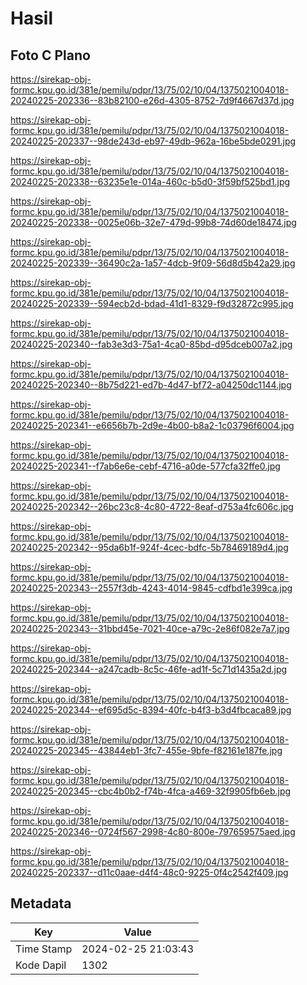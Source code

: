 # Hasil

## Foto C Plano

https://sirekap-obj-formc.kpu.go.id/381e/pemilu/pdpr/13/75/02/10/04/1375021004018-20240225-202336--83b82100-e26d-4305-8752-7d9f4667d37d.jpg

https://sirekap-obj-formc.kpu.go.id/381e/pemilu/pdpr/13/75/02/10/04/1375021004018-20240225-202337--98de243d-eb97-49db-962a-16be5bde0291.jpg

https://sirekap-obj-formc.kpu.go.id/381e/pemilu/pdpr/13/75/02/10/04/1375021004018-20240225-202338--63235e1e-014a-460c-b5d0-3f59bf525bd1.jpg

https://sirekap-obj-formc.kpu.go.id/381e/pemilu/pdpr/13/75/02/10/04/1375021004018-20240225-202338--0025e06b-32e7-479d-99b8-74d60de18474.jpg

https://sirekap-obj-formc.kpu.go.id/381e/pemilu/pdpr/13/75/02/10/04/1375021004018-20240225-202339--36490c2a-1a57-4dcb-9f09-56d8d5b42a29.jpg

https://sirekap-obj-formc.kpu.go.id/381e/pemilu/pdpr/13/75/02/10/04/1375021004018-20240225-202339--594ecb2d-bdad-41d1-8329-f9d32872c995.jpg

https://sirekap-obj-formc.kpu.go.id/381e/pemilu/pdpr/13/75/02/10/04/1375021004018-20240225-202340--fab3e3d3-75a1-4ca0-85bd-d95dceb007a2.jpg

https://sirekap-obj-formc.kpu.go.id/381e/pemilu/pdpr/13/75/02/10/04/1375021004018-20240225-202340--8b75d221-ed7b-4d47-bf72-a04250dc1144.jpg

https://sirekap-obj-formc.kpu.go.id/381e/pemilu/pdpr/13/75/02/10/04/1375021004018-20240225-202341--e6656b7b-2d9e-4b00-b8a2-1c03796f6004.jpg

https://sirekap-obj-formc.kpu.go.id/381e/pemilu/pdpr/13/75/02/10/04/1375021004018-20240225-202341--f7ab6e6e-cebf-4716-a0de-577cfa32ffe0.jpg

https://sirekap-obj-formc.kpu.go.id/381e/pemilu/pdpr/13/75/02/10/04/1375021004018-20240225-202342--26bc23c8-4c80-4722-8eaf-d753a4fc606c.jpg

https://sirekap-obj-formc.kpu.go.id/381e/pemilu/pdpr/13/75/02/10/04/1375021004018-20240225-202342--95da6b1f-924f-4cec-bdfc-5b78469189d4.jpg

https://sirekap-obj-formc.kpu.go.id/381e/pemilu/pdpr/13/75/02/10/04/1375021004018-20240225-202343--2557f3db-4243-4014-9845-cdfbd1e399ca.jpg

https://sirekap-obj-formc.kpu.go.id/381e/pemilu/pdpr/13/75/02/10/04/1375021004018-20240225-202343--31bbd45e-7021-40ce-a79c-2e86f082e7a7.jpg

https://sirekap-obj-formc.kpu.go.id/381e/pemilu/pdpr/13/75/02/10/04/1375021004018-20240225-202344--a247cadb-8c5c-46fe-ad1f-5c71d1435a2d.jpg

https://sirekap-obj-formc.kpu.go.id/381e/pemilu/pdpr/13/75/02/10/04/1375021004018-20240225-202344--ef695d5c-8394-40fc-b4f3-b3d4fbcaca89.jpg

https://sirekap-obj-formc.kpu.go.id/381e/pemilu/pdpr/13/75/02/10/04/1375021004018-20240225-202345--43844eb1-3fc7-455e-9bfe-f82161e187fe.jpg

https://sirekap-obj-formc.kpu.go.id/381e/pemilu/pdpr/13/75/02/10/04/1375021004018-20240225-202345--cbc4b0b2-f74b-4fca-a469-32f9905fb6eb.jpg

https://sirekap-obj-formc.kpu.go.id/381e/pemilu/pdpr/13/75/02/10/04/1375021004018-20240225-202346--0724f567-2998-4c80-800e-797659575aed.jpg

https://sirekap-obj-formc.kpu.go.id/381e/pemilu/pdpr/13/75/02/10/04/1375021004018-20240225-202337--d11c0aae-d4f4-48c0-9225-0f4c2542f409.jpg


## Metadata

| Key        | Value               |
| ---------- | ------------------- |
| Time Stamp | 2024-02-25 21:03:43 |
| Kode Dapil | 1302                |



